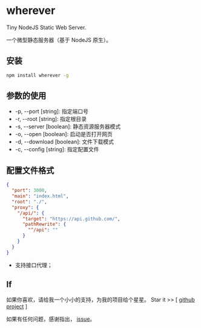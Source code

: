 # wherever

Tiny NodeJS Static Web Server.

一个微型静态服务器（基于 NodeJS 原生）。

## 安装

```bash
npm install wherever -g
```

## 参数的使用

+ -p, --port [string]: 指定端口号
+ -r, --root [string]: 指定根目录
+ -s, --server [boolean]: 静态资源服务器模式
+ -o, --open [boolean]: 启动是否打开网页
+ -d, --download [boolean]: 文件下载模式
+ -c, --config [string]: 指定配置文件

## 配置文件格式

```json
{
  "port": 3000,
  "main": "index.html",
  "root": "./",
  "proxy": {
    "/api/": {
      "target": "https://api.github.com/",
      "pathRewrite": {
        "^/api": ""
      }
    }
  }
}
```

+ 支持接口代理；

## If

如果你喜欢，请给我一个小小的支持，为我的项目给个星星。 Star it >> [ [github project](https://github.com/Coyeah/wherever) ]

如果有任何问题，感谢指出， [issue](https://github.com/Coyeah/wherever/issues)。
